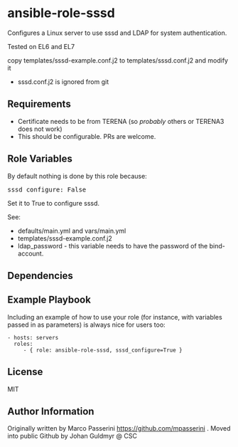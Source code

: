 ansible-role-sssd
=========

Configures a Linux server to use sssd and LDAP for system authentication.

Tested on EL6 and EL7

copy templates/sssd-example.conf.j2 to templates/sssd.conf.j2 and modify it
 - sssd.conf.j2 is ignored from git

Requirements
------------

 - Certificate needs to be from TERENA (so _probably_ others or TERENA3 does not work)
  - This should be configurable. PRs are welcome.

Role Variables
--------------

By default nothing is done by this role because:
<pre>
sssd_configure: False
</pre>

Set it to True to configure sssd.

See:
 - defaults/main.yml and vars/main.yml
 - templates/sssd-example.conf.j2
 - ldap\_password - this variable needs to have the password of the bind-account.

Dependencies
------------


Example Playbook
----------------

Including an example of how to use your role (for instance, with variables passed in as parameters) is always nice for users too:

    - hosts: servers
      roles:
         - { role: ansible-role-sssd, sssd_configure=True }

License
-------

MIT

Author Information
------------------

Originally written by Marco Passerini https://github.com/mpasserini . Moved into public Github by Johan Guldmyr @ CSC
